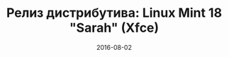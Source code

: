---
layout: post
title: "Релиз дистрибутива: Linux Mint 18 \"Sarah\" (Xfce)"
date: 2016-08-02   
---